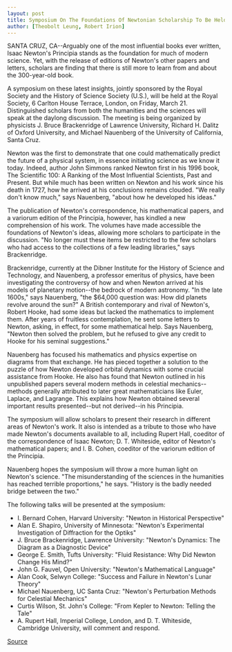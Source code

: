 ```yaml
---
layout: post
title: Symposium On The Foundations Of Newtonian Scholarship To Be Held In London
author: [Theobolt Leung, Robert Irion]
---
```


SANTA CRUZ, CA--Arguably one of the most influential books ever  written, Isaac Newton's Principia stands as the foundation for much  of modern science. Yet, with the release of editions of Newton's  other papers and letters, scholars are finding that there is still  more to learn from and about the 300-year-old book.

A symposium on these latest insights, jointly sponsored by the  Royal Society and the History of Science Society (U.S.), will be held  at the Royal Society, 6 Carlton House Terrace, London, on Friday,  March 21. Distinguished scholars from both the humanities and the  sciences will speak at the daylong discussion. The meeting is being  organized by physicists J. Bruce Brackenridge of Lawrence  University, Richard H. Dalitz of Oxford University, and Michael  Nauenberg of the University of California, Santa Cruz.

Newton was the first to demonstrate that one could  mathematically predict the future of a physical system, in essence  initiating science as we know it today. Indeed, author John Simmons  ranked Newton first in his 1996 book, The Scientific 100: A Ranking  of the Most Influential Scientists, Past and Present. But while much  has been written on Newton and his work since his death in 1727,  how he arrived at his conclusions remains clouded. "We really don't  know much," says Nauenberg, "about how he developed his ideas."

The publication of Newton's correspondence, his mathematical  papers, and a variorum edition of the Principia, however, has kindled  a new comprehension of his work. The volumes have made accessible  the foundations of Newton's ideas, allowing more scholars to  participate in the discussion. "No longer must these items be  restricted to the few scholars who had access to the collections of  a few leading libraries," says Brackenridge.

Brackenridge, currently at the Dibner Institute for the History  of Science and Technology, and Nauenberg, a professor emeritus of  physics, have been investigating the controversy of how and when  Newton arrived at his models of planetary motion--the bedrock of  modern astronomy. "In the late 1600s," says Nauenberg, "the $64,000  question was: How did planets revolve around the sun?" A British  contemporary and rival of Newton's, Robert Hooke, had some ideas  but lacked the mathematics to implement them. After years of  fruitless contemplation, he sent some letters to Newton, asking, in  effect, for some mathematical help. Says Nauenberg, "Newton then  solved the problem, but he refused to give any credit to Hooke for his  seminal suggestions."

Nauenberg has focused his mathematics and physics expertise  on diagrams from that exchange. He has pieced together a solution to  the puzzle of how Newton developed orbital dynamics with some  crucial assistance from Hooke. He also has found that Newton  outlined in his unpublished papers several modern methods in  celestial mechanics--methods generally attributed to later great  mathematicians like Euler, Laplace, and Lagrange. This explains how  Newton obtained several important results presented--but not  derived--in his Principia.

The symposium will allow scholars to present their research  in different areas of Newton's work. It also is intended as a tribute  to those who have made Newton's documents available to all,  including Rupert Hall, coeditor of the correspondence of Isaac  Newton; D. T. Whiteside, editor of Newton's mathematical papers;  and I. B. Cohen, coeditor of the variorum edition of the Principia.

Nauenberg hopes the symposium will throw a more human light  on Newton's science. "The misunderstanding of the sciences in the  humanities has reached terrible proportions," he says. "History is the  badly needed bridge between the two."

The following talks will be presented at the symposium:
* I. Bernard Cohen, Harvard University: "Newton in Historical Perspective" 
* Alan E. Shapiro, University of Minnesota: "Newton's Experimental Investigation of Diffraction for the Optiks" 
* J. Bruce Brackenridge, Lawrence University: "Newton's Dynamics: The Diagram as a Diagnostic Device" 
* George E. Smith, Tufts University: "Fluid Resistance: Why Did Newton Change His Mind?" 
* John G. Fauvel, Open University: "Newton's Mathematical Language" 
* Alan Cook, Selwyn College: "Success and Failure in Newton's Lunar Theory" 
* Michael Nauenberg, UC Santa Cruz: "Newton's Perturbation Methods for Celestial Mechanics" 
* Curtis Wilson, St. John's College: "From Kepler to Newton: Telling the Tale" 
* A. Rupert Hall, Imperial College, London, and D. T. Whiteside,  Cambridge University, will comment and respond.

[Source](http://www1.ucsc.edu/news_events/press_releases/archive/96-97/03-97/030597-Physicist_organizes.html "Permalink to 030597-Physicist_organizes")
